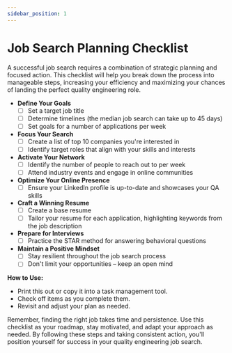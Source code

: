 ```yaml
---
sidebar_position: 1
---
```


# Job Search Planning Checklist

A successful job search requires a combination of strategic planning and focused action. This checklist will help you break down the process into manageable steps, increasing your efficiency and maximizing your chances of landing the perfect quality engineering role.

* **Define Your Goals**
    * [ ] Set a target job title
    * [ ] Determine timelines (the median job search can take up to 45 days)
    * [ ] Set goals for a number of applications per week

* **Focus Your Search**
    * [ ] Create a list of top 10 companies you're interested in 
    * [ ] Identify target roles that align with your skills and interests

* **Activate Your Network** 
    * [ ] Identify the number of people to reach out to per week
    * [ ] Attend industry events and engage in online communities

* **Optimize Your Online Presence**
    * [ ]  Ensure your LinkedIn profile is up-to-date and showcases your QA skills

* **Craft a Winning Resume**
    * [ ] Create a base resume
    * [ ] Tailor your resume for each application, highlighting keywords from the job description

* **Prepare for Interviews**
    * [ ] Practice the STAR method for answering behavioral questions

* **Maintain a Positive Mindset**  
    * [ ] Stay resilient throughout the job search process
    * [ ] Don't limit your opportunities – keep an open mind 

**How to Use:**

* Print this out or copy it into a task management tool.
* Check off items as you complete them.
* Revisit and adjust your plan as needed.

Remember, finding the right job takes time and persistence.  Use this checklist as your roadmap, stay motivated, and adapt your approach as needed. By following these steps and taking consistent action, you'll position yourself for success in your quality engineering job search. 


